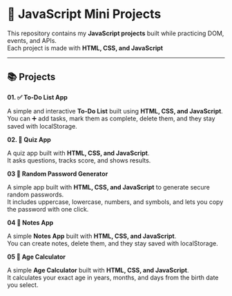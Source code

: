 # 🚀 JavaScript Mini Projects

This repository contains my **JavaScript projects** built while practicing DOM, events, and APIs.  
Each project is made with **HTML, CSS, and JavaScript**

---

## 📚 Projects
**01. ✅ To-Do List App**

A simple and interactive **To-Do List** built using **HTML, CSS, and JavaScript**.  
You can ➕ add tasks, mark them as complete, delete them, and they stay saved with localStorage.  

**02. 🧮 Quiz App**  

A quiz app built with **HTML, CSS, and JavaScript**.  
It asks questions, tracks score, and shows results.  


**03 🔑 Random Password Generator**  

A simple app built with **HTML, CSS, and JavaScript** to generate secure random passwords.  
It includes uppercase, lowercase, numbers, and symbols, and lets you copy the password with one click.  

**04 📝 Notes App** 

A simple **Notes App** built with **HTML, CSS, and JavaScript**.  
You can create notes, delete them, and they stay saved with localStorage.  

**05 🎂 Age Calculator**

A simple **Age Calculator** built with **HTML, CSS, and JavaScript**.  
It calculates your exact age in years, months, and days from the birth date you select.  
  





